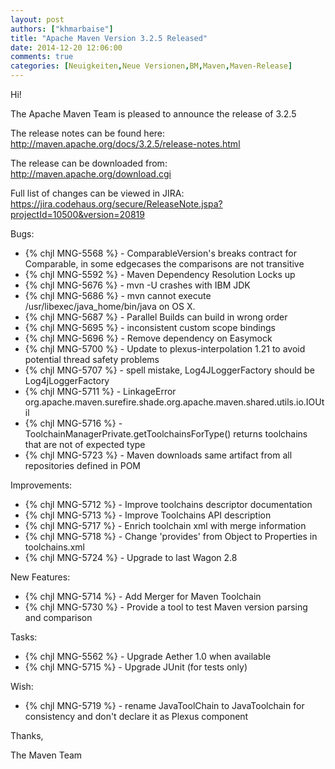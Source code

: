 ```yaml
---
layout: post
authors: ["khmarbaise"]
title: "Apache Maven Version 3.2.5 Released"
date: 2014-12-20 12:06:00
comments: true
categories: [Neuigkeiten,Neue Versionen,BM,Maven,Maven-Release]
---
```

Hi!

The Apache Maven Team is pleased to announce the release of 3.2.5

The release notes can be found here:
http://maven.apache.org/docs/3.2.5/release-notes.html

The release can be downloaded from:
http://maven.apache.org/download.cgi

Full list of changes can be viewed in JIRA:
https://jira.codehaus.org/secure/ReleaseNote.jspa?projectId=10500&version=20819

Bugs:

 * {% chjl MNG-5568 %} - ComparableVersion's breaks contract for Comparable, in some edgecases the comparisons are not transitive
 * {% chjl MNG-5592 %} - Maven Dependency Resolution Locks up
 * {% chjl MNG-5676 %} - mvn -U crashes with IBM JDK
 * {% chjl MNG-5686 %} - mvn cannot execute /usr/libexec/java_home/bin/java on OS X.
 * {% chjl MNG-5687 %} - Parallel Builds can build in wrong order
 * {% chjl MNG-5695 %} - inconsistent custom scope bindings
 * {% chjl MNG-5696 %} - Remove dependency on Easymock
 * {% chjl MNG-5700 %} - Update to plexus-interpolation 1.21 to avoid potential thread safety problems
 * {% chjl MNG-5707 %} - spell mistake, Log4JLoggerFactory should be Log4jLoggerFactory
 * {% chjl MNG-5711 %} - LinkageError org.apache.maven.surefire.shade.org.apache.maven.shared.utils.io.IOUtil
 * {% chjl MNG-5716 %} - ToolchainManagerPrivate.getToolchainsForType() returns toolchains that are not of expected type
 * {% chjl MNG-5723 %} - Maven downloads same artifact from all repositories defined in POM

Improvements:

 * {% chjl MNG-5712 %} - Improve toolchains descriptor documentation
 * {% chjl MNG-5713 %} - Improve Toolchains API description
 * {% chjl MNG-5717 %} - Enrich toolchain xml with merge information
 * {% chjl MNG-5718 %} - Change 'provides' from Object to Properties in toolchains.xml
 * {% chjl MNG-5724 %} - Upgrade to last Wagon 2.8

New Features:

 * {% chjl MNG-5714 %} - Add Merger for Maven Toolchain
 * {% chjl MNG-5730 %} - Provide a tool to test Maven version parsing and comparison

Tasks:

 * {% chjl MNG-5562 %} - Upgrade Aether 1.0 when available
 * {% chjl MNG-5715 %} - Upgrade JUnit (for tests only)

Wish:

 * {% chjl MNG-5719 %} - rename JavaToolChain to JavaToolchain for consistency and don't declare it as Plexus component

Thanks,

The Maven Team

